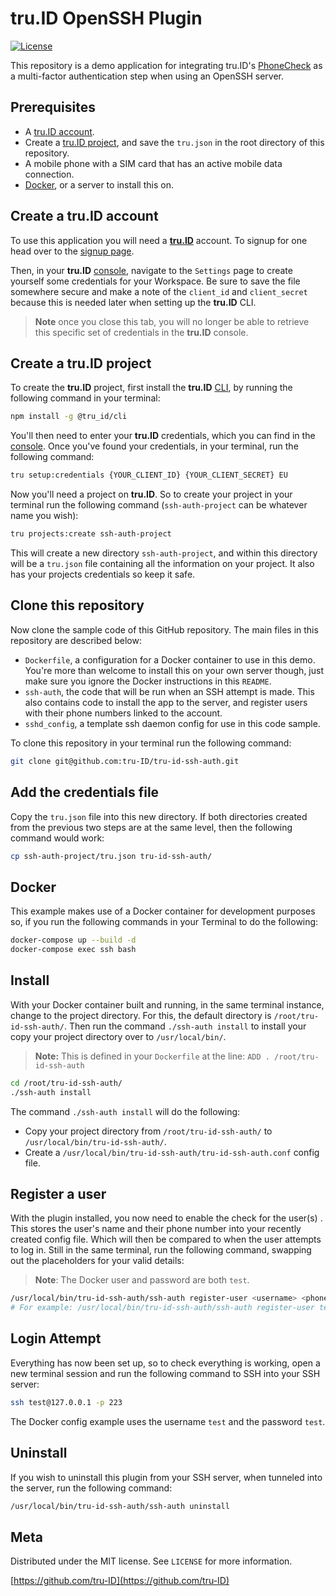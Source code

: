# tru.ID OpenSSH Plugin

[![License][license-image]][license-url]

This repository is a demo application for integrating tru.ID's [PhoneCheck](https://developer.tru.id/docs/phone-check) as a multi-factor authentication step when using an OpenSSH server.

## Prerequisites

- A [tru.ID account](https://tru.id/).
- Create a [tru.ID project](https://developer.tru.id/console), and save the `tru.json` in the root directory of this repository.
- A mobile phone with a SIM card that has an active mobile data connection.
- [Docker](https://www.docker.com/), or a server to install this on.

## Create a tru.ID account

To use this application you will need a [**tru.ID**](https://www.tru.id) account. To signup for one head over to the [signup page](https://tru.id/signup).

Then, in your **tru.ID** [console](https://developer.tru.id/console), navigate to the `Settings` page to create yourself some credentials for your Workspace. Be sure to save the file somewhere secure and make a note of the `client_id` and `client_secret` because this is needed later when setting up the **tru.ID** CLI.

> **Note** once you close this tab, you will no longer be able to retrieve this specific set of credentials in the **tru.ID** console.

## Create a tru.ID project

To create the **tru.ID** project, first install the **tru.ID** [CLI](https://github.com/tru-ID/tru-cli), by running the following command in your terminal:

```bash
npm install -g @tru_id/cli
```

You'll then need to enter your **tru.ID** credentials, which you can find in the [console](https://developer.tru.id/console). Once you've found your credentials, in your terminal, run the following command: 

```bash
tru setup:credentials {YOUR_CLIENT_ID} {YOUR_CLIENT_SECRET} EU
```

Now you'll need a project on **tru.ID**. So to create your project in your terminal run the following command (`ssh-auth-project` can be whatever name you wish):

```bash
tru projects:create ssh-auth-project
```

This will create a new directory `ssh-auth-project`, and within this directory will be a `tru.json` file containing all the information on your project. It also has your projects credentials so keep it safe.

## Clone this repository

Now clone the sample code of this GitHub repository. The main files in this repository are described below:

- `Dockerfile`, a configuration for a Docker container to use in this demo. You're more than welcome to install this on your own server though, just make sure you ignore the Docker instructions in this `README`.
- `ssh-auth`, the code that will be run when an SSH attempt is made. This also contains code to install the app to the server, and register users with their phone numbers linked to the account.
- `sshd_config`, a template ssh daemon config for use in this code sample.

To clone this repository in your terminal run the following command:

```bash
git clone git@github.com:tru-ID/tru-id-ssh-auth.git
```

## Add the credentials file

Copy the `tru.json` file into this new directory. If both directories created from the previous two steps are at the same level, then the following command would work:

```bash
cp ssh-auth-project/tru.json tru-id-ssh-auth/
```

## Docker

This example makes use of a Docker container for development purposes so, if you run the following commands in your Terminal to do the following:

```bash
docker-compose up --build -d
docker-compose exec ssh bash
```

## Install

With your Docker container built and running, in the same terminal instance, change to the project directory. For this, the default directory is `/root/tru-id-ssh-auth/`. Then run the command `./ssh-auth install` to install your copy your project directory over to `/usr/local/bin/`.

> **Note:** This is defined in your `Dockerfile` at the line: `ADD . /root/tru-id-ssh-auth`

```bash
cd /root/tru-id-ssh-auth/
./ssh-auth install
```

The command `./ssh-auth install` will do the following:

- Copy your project directory from `/root/tru-id-ssh-auth/` to `/usr/local/bin/tru-id-ssh-auth/`.
- Create a `/usr/local/bin/tru-id-ssh-auth/tru-id-ssh-auth.conf` config file.

## Register a user

With the plugin installed, you now need to enable the check for the user(s) . This stores the user's name and their phone number into your recently created config file. Which will then be compared to when the user attempts to log in. Still in the same terminal, run the following command, swapping out the placeholders for your valid details:

> **Note**: The Docker user and password are both `test`.

```bash
/usr/local/bin/tru-id-ssh-auth/ssh-auth register-user <username> <phone-number-inc-country-code>
# For example: /usr/local/bin/tru-id-ssh-auth/ssh-auth register-user test 447000000000
```

## Login Attempt

Everything has now been set up, so to check everything is working, open a new terminal session and run the following command to SSH into your SSH server:

```bash
ssh test@127.0.0.1 -p 223
```

The Docker config example uses the username `test` and the password `test`.

## Uninstall

If you wish to uninstall this plugin from your SSH server, when tunneled into the server, run the following command:

```bash
/usr/local/bin/tru-id-ssh-auth/ssh-auth uninstall
```

## Meta

Distributed under the MIT license. See `LICENSE` for more information.

[https://github.com/tru-ID](https://github.com/tru-ID)

[license-image]: https://img.shields.io/badge/License-MIT-blue.svg
[license-url]: LICENSE